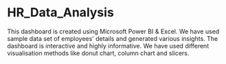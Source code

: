 # HR_Data_Analysis
This dashboard is created using Microsoft Power BI & Excel.
We have used sample data set of employees' details and generated various insights.
The dashboard is interactive and highly informative. 
We have used different visualisation methods like donut chart, column chart and slicers.
